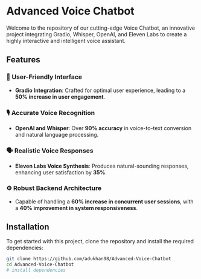 # Advanced Voice Chatbot

Welcome to the repository of our cutting-edge Voice Chatbot, an innovative project integrating Gradio, Whisper, OpenAI, and Eleven Labs to create a highly interactive and intelligent voice assistant.

## Features

### 🚀 User-Friendly Interface
- **Gradio Integration**: Crafted for optimal user experience, leading to a **50% increase in user engagement**.

### 🎙️ Accurate Voice Recognition
- **OpenAI and Whisper**: Over **90% accuracy** in voice-to-text conversion and natural language processing.

### 🗣️ Realistic Voice Responses
- **Eleven Labs Voice Synthesis**: Produces natural-sounding responses, enhancing user satisfaction by **35%**.

### ⚙️ Robust Backend Architecture
- Capable of handling a **60% increase in concurrent user sessions**, with a **40% improvement in system responsiveness**.

## Installation

To get started with this project, clone the repository and install the required dependencies:

```bash
git clone https://github.com/adukhan98/Advanced-Voice-Chatbot
cd Advanced-Voice-Chatbot
# install dependencies
